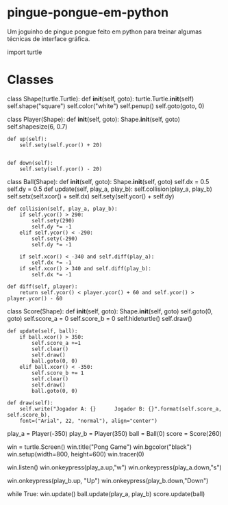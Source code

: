 # pingue-pongue-em-python
Um joguinho de pingue pongue feito em python para treinar algumas técnicas de interface gráfica.


import turtle

# Classes

class Shape(turtle.Turtle):
    def __init__(self, goto):
        turtle.Turtle.__init__(self)
        self.shape("square")
        self.color("white")
        self.penup()
        self.goto(goto, 0)



class Player(Shape):
    def __init__(self, goto):
        Shape.__init__(self, goto)
        self.shapesize(6, 0.7)

    def up(self):
        self.sety(self.ycor() + 20)


    def down(self):
        self.sety(self.ycor() - 20)

class Ball(Shape):
    def __init__(self, goto):
        Shape.__init__(self, goto)
        self.dx = 0.5
        self.dy = 0.5
    def update(self, play_a, play_b):
        self.collision(play_a, play_b)
        self.setx(self.xcor() + self.dx)
        self.sety(self.ycor() + self.dy)

    def collision(self, play_a, play_b):
        if self.ycor() > 290:
            self.sety(290)
            self.dy *= -1
        elif self.ycor() < -290:
            self.sety(-290)
            self.dy *= -1

        if self.xcor() < -340 and self.diff(play_a):
            self.dx *= -1
        if self.xcor() > 340 and self.diff(play_b):
            self.dx *= -1

    def diff(self, player):
        return self.ycor() < player.ycor() + 60 and self.ycor() > player.ycor() - 60

class Score(Shape):
    def __init__(self, goto):
        Shape.__init__(self, goto)
        self.goto(0, goto)
        self.score_a = 0
        self.score_b = 0
        self.hideturtle()
        self.draw()

    def update(self, ball):
        if ball.xcor() > 350:
            self.score_a +=1
            self.clear()
            self.draw()
            ball.goto(0, 0)
        elif ball.xcor() < -350:
            self.score_b += 1
            self.clear()
            self.draw()
            ball.goto(0, 0)

    def draw(self):
        self.write("Jogador A: {}      Jogador B: {}".format(self.score_a, self.score_b),
        font=("Arial", 22, "normal"), align="center")


play_a = Player(-350)
play_b = Player(350)
ball = Ball(0)
score = Score(260)


win = turtle.Screen()
win.title("Pong Game")
win.bgcolor("black")
win.setup(width=800, height=600)
win.tracer(0)

win.listen()
win.onkeypress(play_a.up,"w")
win.onkeypress(play_a.down,"s")

win.onkeypress(play_b.up, "Up")
win.onkeypress(play_b.down,"Down")

while True:
    win.update()
    ball.update(play_a, play_b)
    score.update(ball)
